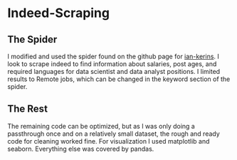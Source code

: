 # Indeed-Scraping
## The Spider
I modified and used the spider found on the github page for [ian-kerins]("https://github.com/python-scrapy-playbook/indeed-python-scrapy-scraper/blob/master/README.md").
I look to scrape indeed to find information about salaries, post ages, and required languages for data scientist and data analyst positions. I limited results to Remote jobs, which can be changed in the keyword section of the spider.
## The Rest
The remaining code can be optimized, but as I was only doing a passthrough once and on a relatively small dataset, the rough and ready code for cleaning worked fine.
For visualization I used matplotlib and seaborn. Everything else was covered by pandas.
